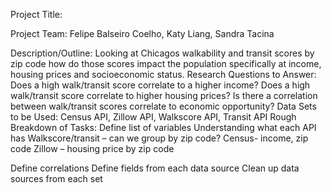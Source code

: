 Project Title: 

Project Team: Felipe Balseiro Coelho, Katy Liang, Sandra Tacina

Description/Outline:
Looking at Chicagos walkability and transit scores by zip code how do those scores impact the population specifically at income, housing prices and socioeconomic status. 
Research Questions to Answer:
Does a high walk/transit score correlate to a higher income?
Does a high walk/transit score correlate to higher housing prices?
Is there a correlation between walk/transit scores correlate to economic opportunity?
Data Sets to be Used: Census API, Zillow API, Walkscore API, Transit API
Rough Breakdown of Tasks:
Define list of variables
Understanding what each API has
Walkscore/transit – can we group by zip code?
Census- income, zip code
Zillow – housing price by zip code

Define correlations
Define fields from each data source
Clean up data sources from each set

